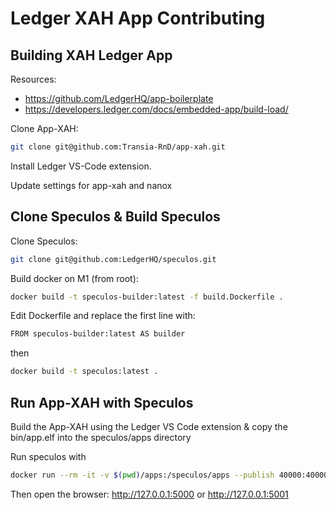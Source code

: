 # Ledger XAH App Contributing

## Building XAH Ledger App

Resources:

- https://github.com/LedgerHQ/app-boilerplate
- https://developers.ledger.com/docs/embedded-app/build-load/

Clone App-XAH:
```sh
git clone git@github.com:Transia-RnD/app-xah.git
```

Install Ledger VS-Code extension.

Update settings for app-xah and nanox

## Clone Speculos & Build Speculos

Clone Speculos:
```sh
git clone git@github.com:LedgerHQ/speculos.git
```

Build docker on M1 (from root):
```sh
docker build -t speculos-builder:latest -f build.Dockerfile .
```

Edit Dockerfile and replace the first line with:

```sh
FROM speculos-builder:latest AS builder
```
then
```sh
docker build -t speculos:latest .
```

## Run App-XAH with Speculos

Build the App-XAH using the Ledger VS Code extension & copy the bin/app.elf into the speculos/apps directory


Run speculos with
```sh
docker run --rm -it -v $(pwd)/apps:/speculos/apps --publish 40000:40000 --publish 41000:41000 --publish 5001:5001 speculos --display headless --vnc-port 41000 --api-port 5001 --apdu-port 40000 --model nanox --seed "ssbTMHrmEJP7QEQjWJH3a72LQipBM" apps/app.elf
```

Then open the browser: http://127.0.0.1:5000 or http://127.0.0.1:5001